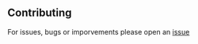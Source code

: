 ## Contributing

For issues, bugs or imporvements please open an [issue](https://github.com/andreymatin/scss-reset/issues/new)
